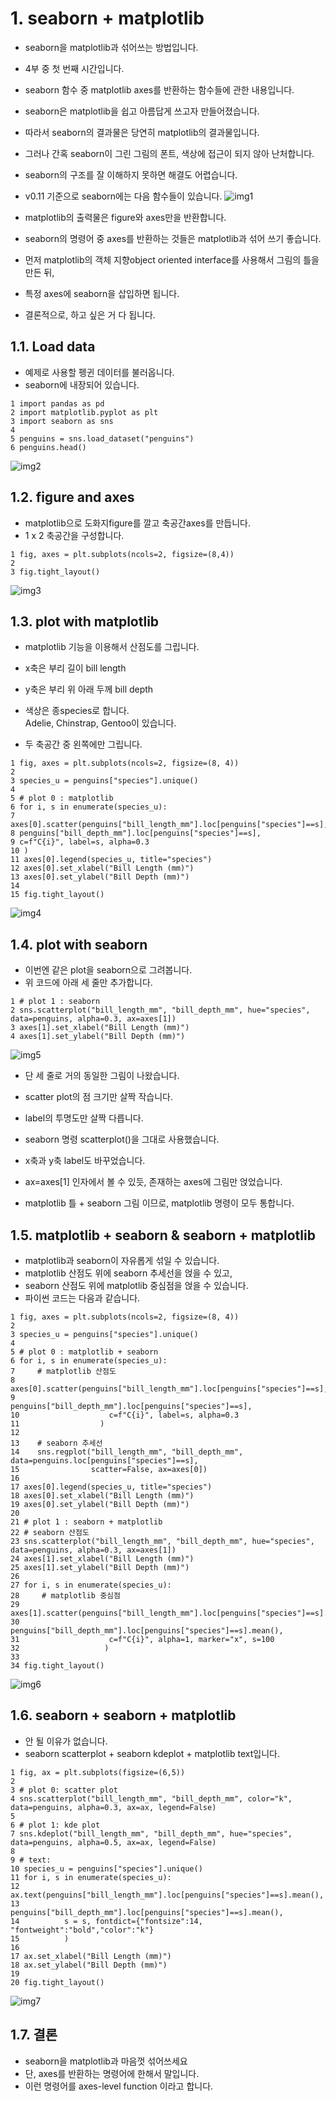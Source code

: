 # 1. seaborn + matplotlib

- seaborn을 matplotlib과 섞어쓰는 방법입니다.
- 4부 중 첫 번째 시간입니다.
- seaborn 함수 중 matplotlib axes를 반환하는 함수들에 관한 내용입니다.

- seaborn은 matplotlib을 쉽고 아름답게 쓰고자 만들어졌습니다.
- 따라서 seaborn의 결과물은 당연히 matplotlib의 결과물입니다.
- 그러나 간혹 seaborn이 그린 그림의 폰트, 색상에 접근이 되지 않아 난처합니다.
- seaborn의 구조를 잘 이해하지 못하면 해결도 어렵습니다.

- v0.11 기준으로 seaborn에는 다음 함수들이 있습니다.
![img1](https://user-images.githubusercontent.com/72365762/97864888-a8b3ae80-1d4c-11eb-92ca-0bc114598f40.png)


- matplotlib의 출력물은 figure와 axes만을 반환합니다.
- seaborn의 명령어 중 axes를 반환하는 것들은 matplotlib과 섞어 쓰기 좋습니다.
- 먼저 matplotlib의 객체 지향object oriented interface를 사용해서 그림의 틀을 만든 뒤,
- 특정 axes에 seaborn을 삽입하면 됩니다.
- 결론적으로, 하고 싶은 거 다 됩니다.
## 1.1. Load data
- 예제로 사용할 펭귄 데이터를 불러옵니다.
- seaborn에 내장되어 있습니다.

```
1 import pandas as pd
2 import matplotlib.pyplot as plt
3 import seaborn as sns
4
5 penguins = sns.load_dataset("penguins")
6 penguins.head()
```

![img2](https://user-images.githubusercontent.com/72365762/97865156-1a8bf800-1d4d-11eb-947a-728f6769ead1.png)

## 1.2. figure and axes

- matplotlib으로 도화지figure를 깔고 축공간axes를 만듭니다.
- 1 x 2 축공간을 구성합니다.
```
1 fig, axes = plt.subplots(ncols=2, figsize=(8,4))
2
3 fig.tight_layout()
```
![img3](https://user-images.githubusercontent.com/72365762/97865331-6179ed80-1d4d-11eb-856e-39f8fbd06c38.png)

## 1.3. plot with matplotlib
- matplotlib 기능을 이용해서 산점도를 그립니다.
- x축은 부리 길이 bill length
- y축은 부리 위 아래 두께 bill depth
- 색상은 종species로 합니다.  
Adelie, Chinstrap, Gentoo이 있습니다.

- 두 축공간 중 왼쪽에만 그립니다.
```
1 fig, axes = plt.subplots(ncols=2, figsize=(8, 4))
2
3 species_u = penguins["species"].unique()
4
5 # plot 0 : matplotlib
6 for i, s in enumerate(species_u):
7 axes[0].scatter(penguins["bill_length_mm"].loc[penguins["species"]==s],
8 penguins["bill_depth_mm"].loc[penguins["species"]==s],
9 c=f"C{i}", label=s, alpha=0.3
10 )
11 axes[0].legend(species_u, title="species")
12 axes[0].set_xlabel("Bill Length (mm)")
13 axes[0].set_ylabel("Bill Depth (mm)")
14
15 fig.tight_layout()
```
![img4](https://user-images.githubusercontent.com/72365762/97865756-0a284d00-1d4e-11eb-89bd-e331b8f2e4b1.png)

## 1.4. plot with seaborn

- 이번엔 같은 plot을 seaborn으로 그려봅니다.
- 위 코드에 아래 세 줄만 추가합니다.

```
1 # plot 1 : seaborn
2 sns.scatterplot("bill_length_mm", "bill_depth_mm", hue="species", data=penguins, alpha=0.3, ax=axes[1])
3 axes[1].set_xlabel("Bill Length (mm)")
4 axes[1].set_ylabel("Bill Depth (mm)")
```
![img5](https://user-images.githubusercontent.com/72365762/97865960-625f4f00-1d4e-11eb-9648-b0f1bf6cd28a.png)

- 단 세 줄로 거의 동일한 그림이 나왔습니다.
- scatter plot의 점 크기만 살짝 작습니다.
- label의 투명도만 살짝 다릅니다.

- seaborn 명령 scatterplot()을 그대로 사용했습니다.
- x축과 y축 label도 바꾸었습니다.
- ax=axes[1] 인자에서 볼 수 있듯, 존재하는 axes에 그림만 얹었습니다.
- matplotlib 틀 + seaborn 그림 이므로, matplotlib 명령이 모두 통합니다.

## 1.5. matplotlib + seaborn & seaborn + matplotlib

- matplotlib과 seaborn이 자유롭게 섞일 수 있습니다.
- matplotlib 산점도 위에 seaborn 추세선을 얹을 수 있고,
- seaborn 산점도 위에 matplotlib 중심점을 얹을 수 있습니다.
- 파이썬 코드는 다음과 같습니다.

```
1 fig, axes = plt.subplots(ncols=2, figsize=(8, 4))
2 
3 species_u = penguins["species"].unique()
4
5 # plot 0 : matplotlib + seaborn
6 for i, s in enumerate(species_u):
7     # matplotlib 산점도
8     axes[0].scatter(penguins["bill_length_mm"].loc[penguins["species"]==s],
9                     penguins["bill_depth_mm"].loc[penguins["species"]==s],
10                    c=f"C{i}", label=s, alpha=0.3
11                  )
12
13    # seaborn 추세선
14    sns.regplot("bill_length_mm", "bill_depth_mm", data=penguins.loc[penguins["species"]==s], 
15                scatter=False, ax=axes[0])
16
17 axes[0].legend(species_u, title="species")
18 axes[0].set_xlabel("Bill Length (mm)")
19 axes[0].set_ylabel("Bill Depth (mm)")
20
21 # plot 1 : seaborn + matplotlib
22 # seaborn 산점도
23 sns.scatterplot("bill_length_mm", "bill_depth_mm", hue="species", data=penguins, alpha=0.3, ax=axes[1])
24 axes[1].set_xlabel("Bill Length (mm)")
25 axes[1].set_ylabel("Bill Depth (mm)")
26
27 for i, s in enumerate(species_u):
28     # matplotlib 중심점
29     axes[1].scatter(penguins["bill_length_mm"].loc[penguins["species"]==s].mean(),
30                     penguins["bill_depth_mm"].loc[penguins["species"]==s].mean(),
31                    c=f"C{i}", alpha=1, marker="x", s=100
32                   )
33
34 fig.tight_layout()
```
![img6](https://user-images.githubusercontent.com/72365762/97866969-4c528e00-1d50-11eb-9aff-25f2fee93a1c.png)

## 1.6. seaborn + seaborn + matplotlib

- 안 될 이유가 없습니다.
- seaborn scatterplot + seaborn kdeplot + matplotlib text입니다.

```
1 fig, ax = plt.subplots(figsize=(6,5))
2 
3 # plot 0: scatter plot
4 sns.scatterplot("bill_length_mm", "bill_depth_mm", color="k", data=penguins, alpha=0.3, ax=ax, legend=False)
5 
6 # plot 1: kde plot
7 sns.kdeplot("bill_length_mm", "bill_depth_mm", hue="species", data=penguins, alpha=0.5, ax=ax, legend=False)
8
9 # text:
10 species_u = penguins["species"].unique()
11 for i, s in enumerate(species_u):
12 ax.text(penguins["bill_length_mm"].loc[penguins["species"]==s].mean(),
13         penguins["bill_depth_mm"].loc[penguins["species"]==s].mean(),
14          s = s, fontdict={"fontsize":14, "fontweight":"bold","color":"k"}
15          )
16
17 ax.set_xlabel("Bill Length (mm)")
18 ax.set_ylabel("Bill Depth (mm)")
19
20 fig.tight_layout()
```
![img7](https://user-images.githubusercontent.com/72365762/97867028-68562f80-1d50-11eb-8a56-08f160024c77.png)

## 1.7. 결론
- seaborn을 matplotlib과 마음껏 섞어쓰세요
- 단, axes를 반환하는 명령어에 한해서 말입니다.
- 이런 명령어를 axes-level function 이라고 합니다.

